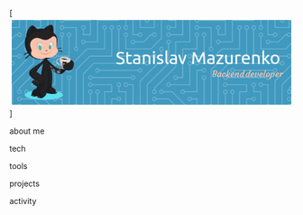 [![Header](https://github.com/palameda/palameda/blob/main/assets/header.png)]

about me

tech

tools

projects

activity

